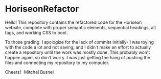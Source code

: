 # HoriseonRefactor

Hello!
This repository contains the refactored code for the Horiseon website, complete with proper semantic elements, sequential headings, alt tags, and working CSS to boot. 

To those grading: I apologize for the lack of commits initially- I was toying with the code a lot and not saving, and I didn't make an effort to actually create a repository until the work was mostly done. This probably won't happen again, so don't worry. I was just getting the hang of pushing the files and connecting my repository to my computer.

Cheers!
-Mitchel Busnel